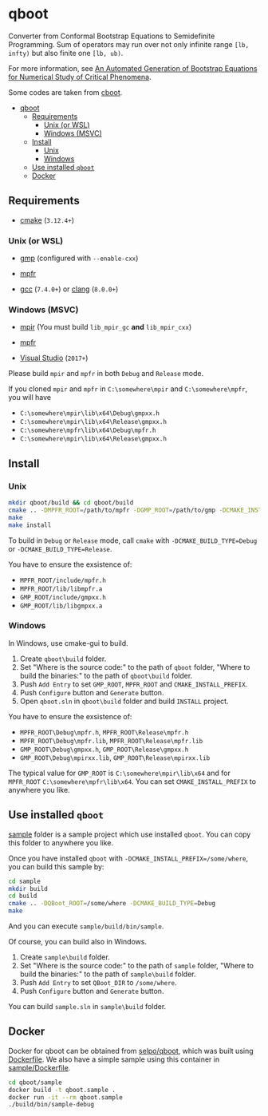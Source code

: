 # qboot

Converter from Conformal Bootstrap Equations to Semidefinite Programming.
Sum of operators may run over not only infinite range `[lb, infty)` but also finite one `[lb, ub)`.

For more information, see
[An Automated Generation of Bootstrap Equations for Numerical Study of Critical Phenomena](https://arxiv.org/abs/2006.04173).

Some codes are taken from [cboot](https://github.com/tohtsky/cboot.git).

- [qboot](#qboot)
	- [Requirements](#requirements)
		- [Unix (or WSL)](#unix-or-wsl)
		- [Windows (MSVC)](#windows-msvc)
	- [Install](#install)
		- [Unix](#unix)
		- [Windows](#windows)
	- [Use installed `qboot`](#use-installed-qboot)
	- [Docker](#docker)

## Requirements

- [cmake](https://cmake.org/) (`3.12.4+`)

### Unix (or WSL)

- [gmp](https://gmplib.org/) (configured with `--enable-cxx`)

- [mpfr](http://mpfr.org/)

- [gcc](http://gcc.gnu.org/) (`7.4.0+`) or [clang](http://clang.llvm.org/) (`8.0.0+`)

### Windows (MSVC)

- [mpir](https://github.com/BrianGladman/mpir.git) (You must build `lib_mpir_gc` **and** `lib_mpir_cxx`)

- [mpfr](https://github.com/BrianGladman/mpfr.git)

- [Visual Studio](https://visualstudio.microsoft.com/) (`2017+`)

Please build `mpir` and `mpfr` in both `Debug` and `Release` mode.

If you cloned `mpir` and `mpfr` in `C:\somewhere\mpir` and `C:\somewhere\mpfr`,
you will have

- `C:\somewhere\mpir\lib\x64\Debug\gmpxx.h`
- `C:\somewhere\mpir\lib\x64\Release\gmpxx.h`
- `C:\somewhere\mpfr\lib\x64\Debug\mpfr.h`
- `C:\somewhere\mpir\lib\x64\Release\gmpxx.h`

## Install

### Unix

```sh
mkdir qboot/build && cd qboot/build
cmake .. -DMPFR_ROOT=/path/to/mpfr -DGMP_ROOT=/path/to/gmp -DCMAKE_INSTALL_PREFIX=/somewhere/you/like
make
make install
```

To build in `Debug` or `Release` mode, call `cmake` with `-DCMAKE_BUILD_TYPE=Debug` or `-DCMAKE_BUILD_TYPE=Release`.

You have to ensure the exsistence of:

- `MPFR_ROOT/include/mpfr.h`
- `MPFR_ROOT/lib/libmpfr.a`
- `GMP_ROOT/include/gmpxx.h`
- `GMP_ROOT/lib/libgmpxx.a`

### Windows

In Windows, use cmake-gui to build.

1. Create `qboot\build` folder.
2. Set "Where is the source code:" to the path of `qboot` folder,
"Where to build the binaries:" to the path of `qboot\build` folder.
3. Push `Add Entry` to set `GMP_ROOT`, `MPFR_ROOT` and `CMAKE_INSTALL_PREFIX`.
4. Push `Configure` button and `Generate` button.
5. Open `qboot.sln` in `qboot\build` folder and build `INSTALL` project.

You have to ensure the exsistence of:

- `MPFR_ROOT\Debug\mpfr.h`, `MPFR_ROOT\Release\mpfr.h`
- `MPFR_ROOT\Debug\mpfr.lib`, `MPFR_ROOT\Release\mpfr.lib`
- `GMP_ROOT\Debug\gmpxx.h`, `GMP_ROOT\Release\gmpxx.h`
- `GMP_ROOT\Debug\mpirxx.lib`, `GMP_ROOT\Release\mpirxx.lib`

The typical value for `GMP_ROOT` is `C:\somewhere\mpir\lib\x64`
and for `MPFR_ROOT` `C:\somewhere\mpfr\lib\x64`.
You can set `CMAKE_INSTALL_PREFIX` to anywhere you like.

## Use installed `qboot`

[sample](/sample) folder is a sample project which use installed `qboot`.
You can copy this folder to anywhere you like.

Once you have installed `qboot` with `-DCMAKE_INSTALL_PREFIX=/some/where`, you can build this sample by:

```sh
cd sample
mkdir build
cd build
cmake .. -DQBoot_ROOT=/some/where -DCMAKE_BUILD_TYPE=Debug
make
```

And you can execute `sample/build/bin/sample`.

Of course, you can build also in Windows.

1. Create `sample\build` folder.
2. Set "Where is the source code:" to the path of `sample` folder,
"Where to build the binaries:" to the path of `sample\build` folder.
3. Push `Add Entry` to set `QBoot_DIR` to `/some/where`.
4. Push `Configure` button and `Generate` button.

You can build `sample.sln` in `sample\build` folder.

## Docker

Docker for qboot can be obtained from [selpo/qboot](https://hub.docker.com/r/selpo/qboot),
which was built using [Dockerfile](Dockerfile).
We also have a simple sample using this container in [sample/Dockerfile](sample/Dockerfile).

```sh
cd qboot/sample
docker build -t qboot.sample .
docker run -it --rm qboot.sample
./build/bin/sample-debug
```
